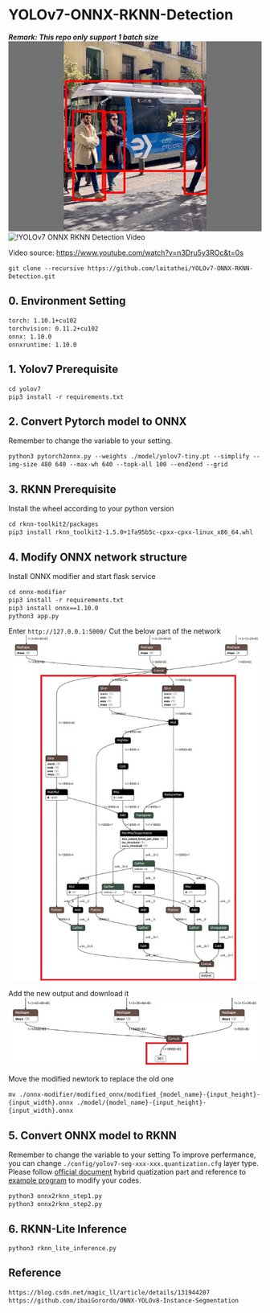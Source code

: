 # YOLOv7-ONNX-RKNN-Detection
***Remark: This repo only support 1 batch size***
![!YOLOv7 ONNX RKNN Detection Picture](https://github.com/laitathei/YOLOv7-ONNX-RKNN-Detection/blob/main/doc/visual_image.jpg)
![!YOLOv7 ONNX RKNN Detection Video](https://github.com/laitathei/YOLOv7-ONNX-RKNN-Detection/blob/main/doc/result.gif)

Video source: https://www.youtube.com/watch?v=n3Dru5y3ROc&t=0s
```
git clone --recursive https://github.com/laitathei/YOLOv7-ONNX-RKNN-Detection.git
```
## 0. Environment Setting
```
torch: 1.10.1+cu102
torchvision: 0.11.2+cu102
onnx: 1.10.0
onnxruntime: 1.10.0
```

## 1. Yolov7 Prerequisite
```
cd yolov7
pip3 install -r requirements.txt
```

## 2. Convert Pytorch model to ONNX
Remember to change the variable to your setting.
```
python3 pytorch2onnx.py --weights ./model/yolov7-tiny.pt --simplify --img-size 480 640 --max-wh 640 --topk-all 100 --end2end --grid
```

## 3. RKNN Prerequisite
Install the wheel according to your python version
```
cd rknn-toolkit2/packages
pip3 install rknn_toolkit2-1.5.0+1fa95b5c-cpxx-cpxx-linux_x86_64.whl
```

## 4. Modify ONNX network structure
Install ONNX modifier and start flask service
```
cd onnx-modifier
pip3 install -r requirements.txt
pip3 install onnx==1.10.0
python3 app.py
```

Enter ```http://127.0.0.1:5000/```
Cut the below part of the network
![!YOLOv7 ONNX RKNN Detection Picture 1](https://github.com/laitathei/YOLOv7-ONNX-RKNN-Detection/blob/main/doc/step2.jpeg)

Add the new output and download it
![!YOLOv7 ONNX RKNN Detection Picture 2](https://github.com/laitathei/YOLOv7-ONNX-RKNN-Detection/blob/main/doc/step1.jpeg)

Move the modified newtork to replace the old one
```
mv ./onnx-modifier/modified_onnx/modified_{model_name}-{input_height}-{input_width}.onnx ./model/{model_name}-{input_height}-{input_width}.onnx
```

## 5. Convert ONNX model to RKNN
Remember to change the variable to your setting
To improve perfermance, you can change ```./config/yolov7-seg-xxx-xxx.quantization.cfg``` layer type.
Please follow [official document](https://github.com/rockchip-linux/rknn-toolkit2/blob/master/doc/Rockchip_User_Guide_RKNN_Toolkit2_EN-1.5.0.pdf) hybrid quatization part and reference to [example program](https://github.com/rockchip-linux/rknn-toolkit2/tree/master/examples/functions/hybrid_quant) to modify your codes.
```
python3 onnx2rknn_step1.py
python3 onnx2rknn_step2.py
```

## 6. RKNN-Lite Inference
```
python3 rknn_lite_inference.py
```

## Reference
```
https://blog.csdn.net/magic_ll/article/details/131944207
https://github.com/ibaiGorordo/ONNX-YOLOv8-Instance-Segmentation
```
